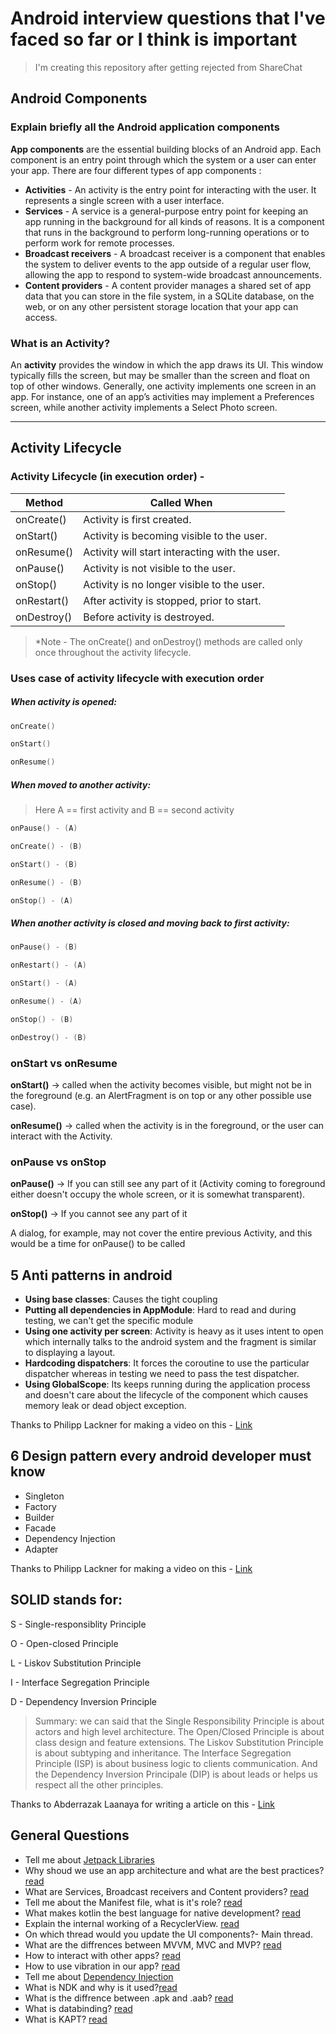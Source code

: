 # Android interview questions that I've faced so far or I think is important

 > I'm creating this repository after getting rejected from ShareChat

## Android Components
### Explain briefly all the Android application components

**App components** are the essential building blocks of an Android app. Each component is an entry point through which the system or a user can enter your app.
There are four different types of app components :

* **Activities** - An activity is the entry point for interacting with the user. It represents a single screen with a user interface.
* **Services** - A service is a general-purpose entry point for keeping an app running in the background for all kinds of reasons. It is a component that runs in the background to perform long-running operations or to perform work for remote processes.
* **Broadcast receivers** - A broadcast receiver is a component that enables the system to deliver events to the app outside of a regular user flow, allowing the app to respond to system-wide broadcast announcements.
* **Content providers** - A content provider manages a shared set of app data that you can store in the file system, in a SQLite database, on the web, or on any other persistent storage location that your app can access.

### What is an Activity?

An **activity** provides the window in which the app draws its UI. This window typically fills the screen, but may be smaller than the screen and float on top of other windows. Generally, one activity implements one screen in an app. For instance, one of an app’s activities may implement a Preferences screen, while another activity implements a Select Photo screen.

--------------
## Activity Lifecycle
### Activity Lifecycle (in execution order) -

| Method  | Called When  |
|---|---|
| onCreate()   | Activity is first created.  |
| onStart()    | Activity is becoming visible to the user.  |
| onResume()   | Activity will start interacting with the user.  |
| onPause()    | Activity is not visible to the user.  |
| onStop()     | Activity is no longer visible to the user.  |
| onRestart()  | After activity is stopped, prior to start.  |
| onDestroy()  | Before activity is destroyed.  |

 >*Note - The onCreate() and onDestroy() methods are called only once throughout the activity lifecycle.


### Uses case of activity lifecycle with execution order

##### **When activity is opened:**
```kotlin
onCreate()

onStart()

onResume()
```
##### **When moved to another activity:**
> Here A == first activity and B == second activity

```kotlin
onPause() - (A)

onCreate() - (B)

onStart() - (B)

onResume() - (B)

onStop() - (A)
```

##### **When another activity is closed and moving back to first activity:**

```kotlin
onPause() - (B)

onRestart() - (A)

onStart() - (A)

onResume() - (A)

onStop() - (B)

onDestroy() - (B)
```

### onStart vs onResume
**onStart()** -> called when the activity becomes visible, but might not be in the foreground (e.g. an AlertFragment is on top or any other possible use case).

**onResume()** -> called when the activity is in the foreground, or the user can interact with the Activity.

### onPause vs onStop
**onPause()** -> If you can still see any part of it (Activity coming to foreground either doesn't occupy the whole screen, or it is somewhat transparent).

**onStop()** -> If you cannot see any part of it


A dialog, for example, may not cover the entire previous Activity, and this would be a time for onPause() to be called


## 5 Anti patterns in android
- **Using base classes**: Causes the tight coupling
- **Putting all dependencies in AppModule**: Hard to read and during testing, we can't get the specific module
- **Using one activity per screen**: Activity is heavy as it uses intent to open which internally talks to the android system and the fragment is similar to displaying a layout.
- **Hardcoding dispatchers**: It forces the coroutine to use the particular dispatcher whereas in testing we need to pass the test dispatcher.
- **Using GlobalScope**: Its keeps running during the application process and doesn't care about the lifecycle of the component which causes memory leak or dead object exception.

Thanks to Philipp Lackner for making a video on this - <a href="https://www.youtube.com/watch?v=skW4wSuXCe0">Link</a>


## 6 Design pattern every android developer must know
- Singleton
- Factory
- Builder
- Facade
- Dependency Injection
- Adapter

Thanks to Philipp Lackner for making a video on this - <a href="https://www.youtube.com/watch?v=4cCwuBsqfTI">Link</a>


## SOLID stands for:
S - Single-responsiblity Principle

O - Open-closed Principle

L - Liskov Substitution Principle

I - Interface Segregation Principle

D - Dependency Inversion Principle

> Summary: we can said that the Single Responsibility Principle is about actors and high level architecture. The Open/Closed Principle is about class design and feature extensions. The Liskov Substitution Principle is about subtyping and inheritance. The Interface Segregation Principle (ISP) is about business logic to clients communication. And the Dependency Inversion Principale (DIP) is about leads or helps us respect all the other principles.

Thanks to Abderrazak Laanaya for writing a article on this - <a href="https://medium.com/android-news/android-development-the-solid-principles-3b5779b105d2">Link</a>

## General Questions

- Tell me about <a href="https://developer.android.com/jetpack">Jetpack Libraries </a>
- Why shoud we use an app architecture and what are the best practices? <a href="https://medium.com/oceanize-geeks/android-application-architecture-189b4721c7c5">read</a> 
- What are Services, Broadcast receivers and Content providers? <a href="https://developer.android.com/guide/components/fundamentals">read</a>
- Tell me about the Manifest file, what is it's role? <a href="https://developer.android.com/guide/components/fundamentals#Manifest">read</a>
- What makes kotlin the best language for native development? <a href="https://kotlinlang.org/docs/comparison-to-java.html">read</a>
- Explain the internal working of a RecyclerView. <a href="https://blog.mindorks.com/how-does-recyclerview-work-internally">read</a>
- On which thread would you update the UI components?- Main thread.
- What are the diffrences between MVVM, MVC and MVP? <a href="https://blog.mindorks.com/mvc-mvp-mvvm-architecture-in-android">read</a>
- How to interact with other apps? <a href="https://developer.android.com/training/basics/intents">read</a>
- How to use vibration in our app? <a href="https://www.geeksforgeeks.org/how-to-vibrate-a-device-programmatically-in-android/">read</a>
- Tell me about <a href="https://developer.android.com/training/dependency-injection">Dependency Injection</a>
- What is NDK and why is it used?<a href="https://stackoverflow.com/questions/6660621/what-is-the-android-native-development-kit-ndk">read</a>
- What is the diffrence between .apk and .aab? <a href="https://stackoverflow.com/questions/52059339/difference-between-apk-apk-and-app-bundle-aab">read</a>
- What is databinding? <a href="https://developer.android.com/topic/libraries/data-binding">read</a>
- What is KAPT? <a href="https://mdapp.medium.com/annotation-processing-with-kapt-and-gradle-237793f2be57">read</a>
